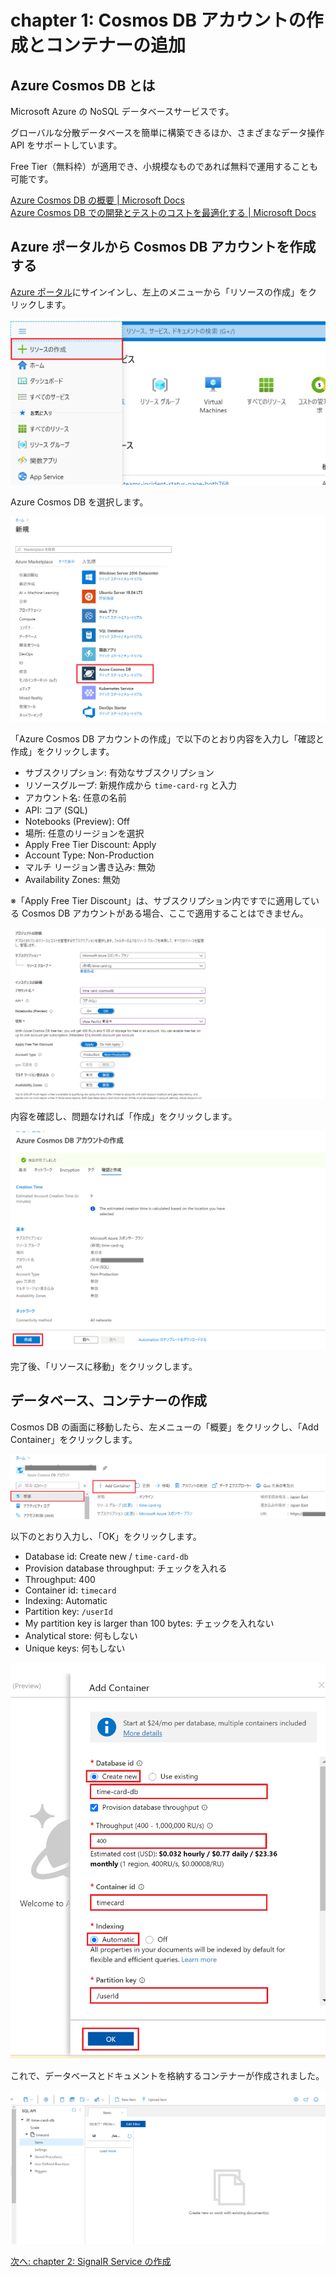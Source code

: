 # chapter 1: Cosmos DB アカウントの作成とコンテナーの追加
## Azure Cosmos DB とは
Microsoft Azure の NoSQL データベースサービスです。

グローバルな分散データベースを簡単に構築できるほか、さまざまなデータ操作 API をサポートしています。

Free Tier（無料枠）が適用でき、小規模なものであれば無料で運用することも可能です。

[Azure Cosmos DB の概要 | Microsoft Docs](https://docs.microsoft.com/ja-jp/azure/cosmos-db/introduction)  
[Azure Cosmos DB での開発とテストのコストを最適化する | Microsoft Docs](https://docs.microsoft.com/ja-jp/azure/cosmos-db/optimize-dev-test#azure-cosmos-db-free-tier)

## Azure ポータルから Cosmos DB アカウントを作成する

[Azure ポータル](https://portal.azure.com/)にサインインし、左上のメニューから「リソースの作成」をクリックします。

![Cosmos DB アカウントの作成](../images/01-create-cosmosdb-01.png)

Azure Cosmos DB を選択します。

![Cosmos DB アカウントの作成](../images/01-create-cosmosdb-02.png)

「Azure Cosmos DB アカウントの作成」で以下のとおり内容を入力し「確認と作成」をクリックします。

- サブスクリプション: 有効なサブスクリプション
- リソースグループ: 新規作成から `time-card-rg` と入力
- アカウント名: 任意の名前
- API: コア (SQL)
- Notebooks (Preview): Off
- 場所: 任意のリージョンを選択
- Apply Free Tier Discount: Apply
- Account Type: Non-Production
- マルチ リージョン書き込み: 無効
- Availability Zones: 無効

※「Apply Free Tier Discount」は、サブスクリプション内ですでに適用している Cosmos DB アカウントがある場合、ここで適用することはできません。

![Cosmos DB アカウントの作成](../images/01-create-cosmosdb-03.png)


内容を確認し、問題なければ「作成」をクリックします。

![Cosmos DB アカウントの作成](../images/01-create-cosmosdb-04.png)

完了後、「リソースに移動」をクリックします。

## データベース、コンテナーの作成

Cosmos DB の画面に移動したら、左メニューの「概要」をクリックし、「Add Container」をクリックします。

![コンテナーの追加](../images/01-add-container-01.png)


以下のとおり入力し、「OK」をクリックします。

- Database id: Create new / `time-card-db`
- Provision database throughput: チェックを入れる
- Throughput: 400
- Container id: `timecard`
- Indexing: Automatic
- Partition key: `/userId`
- My partition key is larger than 100 bytes: チェックを入れない
- Analytical store: 何もしない
- Unique keys: 何もしない

![コンテナーの追加](../images/01-add-container-02.png)

これで、データベースとドキュメントを格納するコンテナーが作成されました。

![コンテナーの追加](../images/01-add-container-03.png)


[次へ: chapter 2: SignalR Service の作成](chap2_signalr_service.md)